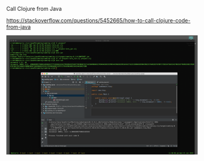 Call Clojure from Java

https://stackoverflow.com/questions/5452665/how-to-call-clojure-code-from-java

![screenshot](https://github.com/rriehle/comtiny/blob/master/Screenshot%202019-01-23%2023.48.12.png)
